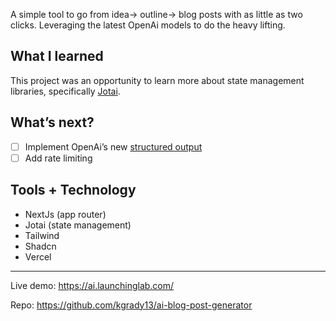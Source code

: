 A simple tool to go from idea→ outline→ blog posts with as little as two clicks. Leveraging the latest OpenAi models  to do the heavy lifting.

## What I learned

This project was an opportunity to learn more about state management libraries, specifically [Jotai](https://jotai.org/).

## What’s next?

- [ ]  Implement OpenAi’s new [structured output](https://openai.com/index/introducing-structured-outputs-in-the-api/)
- [ ]  Add rate limiting

## Tools + Technology

- NextJs (app router)
- Jotai (state management)
- Tailwind
- Shadcn
- Vercel

---

Live demo: https://ai.launchinglab.com/

Repo: https://github.com/kgrady13/ai-blog-post-generator
